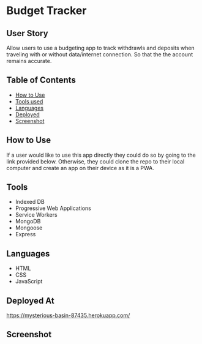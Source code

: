 # Budget Tracker

## User Story
Allow users to use a budgeting app to track withdrawls and deposits when traveling with or without data/internet connection. So that the the account remains accurate.

## Table of Contents
- [How to Use](#use)
- [Tools used](#tools)
- [Languages](#languages)
- [Deployed](#deployed)
- [Screenshot](#screenshot)

## How to Use
If a user would like to use this app directly they could do so by going to the link provided below. Otherwise, they could clone the repo to their local computer and create an app on their device as it is a PWA.

## Tools
- Indexed DB
- Progressive Web Applications
- Service Workers
- MongoDB
- Mongoose
- Express

## Languages
- HTML
- CSS
- JavaScript

## Deployed At
https://mysterious-basin-87435.herokuapp.com/

## Screenshot


